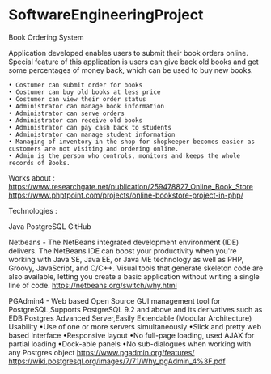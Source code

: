 # SoftwareEngineeringProject
Book Ordering System

Application developed enables users to submit their book orders online. Special feature of this application is users can give back old books and get some percentages of money back, which can be used to buy new books. 

    • Costumer can submit order for books 
    • Costumer can buy old books at less price 
    • Costumer can view their order status 
    • Administrator can manage book information 
    • Administrator can serve orders 
    • Administrator can receive old books 
    • Administrator can pay cash back to students 
    • Administrator can manage student information 
    • Managing of inventory in the shop for shopkeeper becomes easier as customers are not visiting and ordering online.
    • Admin is the person who controls, monitors and keeps the whole records of Books. 
Works about :
https://www.researchgate.net/publication/259478827_Online_Book_Store
https://www.phptpoint.com/projects/online-bookstore-project-in-php/

Technologies :

Java
PostgreSQL
GitHub

Netbeans -  The NetBeans integrated development environment (IDE) delivers. The NetBeans IDE can boost your productivity when you're working with Java SE, Java EE, or Java ME technology as well as PHP, Groovy, JavaScript, and C/C++. Visual tools that generate skeleton code are also available, letting you create a basic application without writing a single line of code.
https://netbeans.org/switch/why.html

PGAdmin4 - Web based Open Source GUI management tool for PostgreSQL,Supports PostgreSQL 9.2 and above and its derivatives such as EDB Postgres Advanced Server,Easily Extendable (Modular Architecture)
Usability
•Use of one or more servers simultaneously
•Slick and pretty web based Interface
•Responsive layout
•No full-page loading, used AJAX for partial loading
•Dock-able panels
•No sub-dialogues when working with any Postgres object
https://www.pgadmin.org/features/
https://wiki.postgresql.org/images/7/71/Why_pgAdmin_4%3F.pdf

